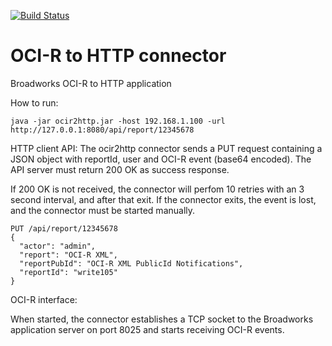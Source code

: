 [![Build Status](https://travis-ci.org/timezone4/ocir2http.svg)](https://travis-ci.org/timezone4/ocir2http)
# OCI-R to HTTP connector
Broadworks OCI-R to HTTP application


How to run:
```
java -jar ocir2http.jar -host 192.168.1.100 -url http://127.0.0.1:8080/api/report/12345678
```

HTTP client API:
The ocir2http connector sends a PUT request containing a JSON object with reportId, user and OCI-R event (base64 encoded).
The API server must return 200 OK as success response.

If 200 OK is not received, the connector will perfom 10 retries with an 3 second interval, and after that exit. If the connector exits, the event is lost, and the connector must be started manually.

```
PUT /api/report/12345678
{
  "actor": "admin",
  "report": "OCI-R XML",
  "reportPubId": "OCI-R XML PublicId Notifications",
  "reportId": "write105"
}
```


OCI-R interface:

When started, the connector establishes a TCP socket to the Broadworks application server on port 8025 and starts receiving OCI-R events.
